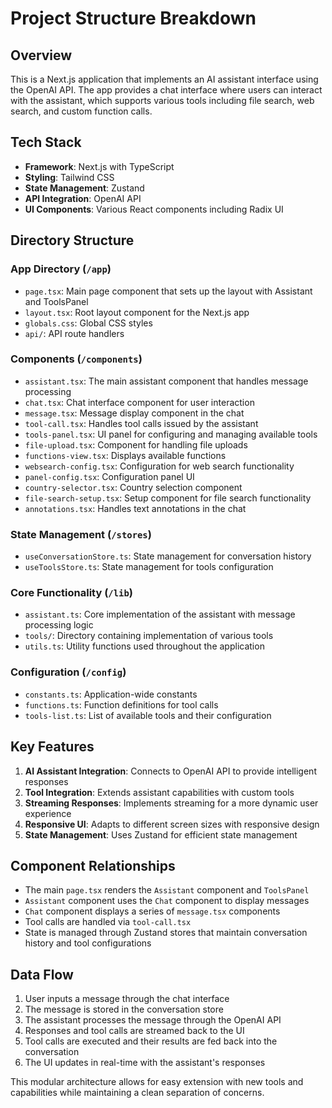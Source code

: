 # Project Structure Breakdown

## Overview
This is a Next.js application that implements an AI assistant interface using the OpenAI API. The app provides a chat interface where users can interact with the assistant, which supports various tools including file search, web search, and custom function calls.

## Tech Stack
- **Framework**: Next.js with TypeScript
- **Styling**: Tailwind CSS
- **State Management**: Zustand
- **API Integration**: OpenAI API
- **UI Components**: Various React components including Radix UI

## Directory Structure

### App Directory (`/app`)
- `page.tsx`: Main page component that sets up the layout with Assistant and ToolsPanel
- `layout.tsx`: Root layout component for the Next.js app
- `globals.css`: Global CSS styles
- `api/`: API route handlers

### Components (`/components`)
- `assistant.tsx`: The main assistant component that handles message processing
- `chat.tsx`: Chat interface component for user interaction
- `message.tsx`: Message display component in the chat
- `tool-call.tsx`: Handles tool calls issued by the assistant
- `tools-panel.tsx`: UI panel for configuring and managing available tools
- `file-upload.tsx`: Component for handling file uploads
- `functions-view.tsx`: Displays available functions
- `websearch-config.tsx`: Configuration for web search functionality
- `panel-config.tsx`: Configuration panel UI
- `country-selector.tsx`: Country selection component
- `file-search-setup.tsx`: Setup component for file search functionality
- `annotations.tsx`: Handles text annotations in the chat

### State Management (`/stores`)
- `useConversationStore.ts`: State management for conversation history
- `useToolsStore.ts`: State management for tools configuration

### Core Functionality (`/lib`)
- `assistant.ts`: Core implementation of the assistant with message processing logic
- `tools/`: Directory containing implementation of various tools
- `utils.ts`: Utility functions used throughout the application

### Configuration (`/config`)
- `constants.ts`: Application-wide constants
- `functions.ts`: Function definitions for tool calls
- `tools-list.ts`: List of available tools and their configuration

## Key Features
1. **AI Assistant Integration**: Connects to OpenAI API to provide intelligent responses
2. **Tool Integration**: Extends assistant capabilities with custom tools
3. **Streaming Responses**: Implements streaming for a more dynamic user experience
4. **Responsive UI**: Adapts to different screen sizes with responsive design
5. **State Management**: Uses Zustand for efficient state management

## Component Relationships
- The main `page.tsx` renders the `Assistant` component and `ToolsPanel`
- `Assistant` component uses the `Chat` component to display messages
- `Chat` component displays a series of `message.tsx` components
- Tool calls are handled via `tool-call.tsx`
- State is managed through Zustand stores that maintain conversation history and tool configurations

## Data Flow
1. User inputs a message through the chat interface
2. The message is stored in the conversation store
3. The assistant processes the message through the OpenAI API
4. Responses and tool calls are streamed back to the UI
5. Tool calls are executed and their results are fed back into the conversation
6. The UI updates in real-time with the assistant's responses

This modular architecture allows for easy extension with new tools and capabilities while maintaining a clean separation of concerns. 